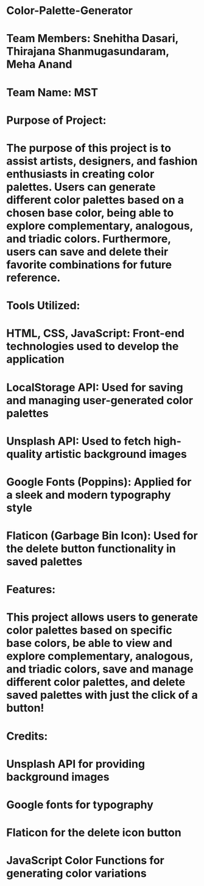 # Color-Palette-Generator
# Team Members: Snehitha Dasari, Thirajana Shanmugasundaram, Meha Anand
# Team Name: MST

# Purpose of Project:
# The purpose of this project is to assist artists, designers, and fashion enthusiasts in creating color palettes. Users can generate different color palettes based on a chosen base color, being able to explore complementary, analogous, and triadic colors. Furthermore, users can save and delete their favorite combinations for future reference.

# Tools Utilized:
# HTML, CSS, JavaScript: Front-end technologies used to develop the application
# LocalStorage API: Used for saving and managing user-generated color palettes
# Unsplash API: Used to fetch high-quality artistic background images
# Google Fonts (Poppins): Applied for a sleek and modern typography style
# Flaticon (Garbage Bin Icon): Used for the delete button functionality in saved palettes

# Features:
# This project allows users to generate color palettes based on specific base colors, be able to view and explore complementary, analogous, and triadic colors, save and manage different color palettes, and delete saved palettes with just the click of a button!

# Credits:
# Unsplash API for providing background images
# Google fonts for typography
# Flaticon for the delete icon button
# JavaScript Color Functions for generating color variations
